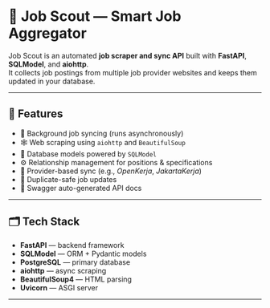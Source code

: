 # 🧠 Job Scout — Smart Job Aggregator

Job Scout is an automated **job scraper and sync API** built with **FastAPI**, **SQLModel**, and **aiohttp**.  
It collects job postings from multiple job provider websites and keeps them updated in your database.

---

## 🚀 Features

- 🔄 Background job syncing (runs asynchronously)
- 🕸️ Web scraping using `aiohttp` and `BeautifulSoup`
- 🧱 Database models powered by `SQLModel`
- ⚙️ Relationship management for positions & specifications
- 🧩 Provider-based sync (e.g., *OpenKerja*, *JakartaKerja*)
- 💾 Duplicate-safe job updates
- 🧰 Swagger auto-generated API docs

---

## 🗂️ Tech Stack

- **FastAPI** — backend framework
- **SQLModel** — ORM + Pydantic models
- **PostgreSQL** — primary database
- **aiohttp** — async scraping
- **BeautifulSoup4** — HTML parsing
- **Uvicorn** — ASGI server

---